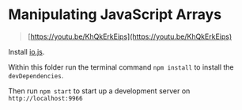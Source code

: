 # Manipulating JavaScript Arrays

> [https://youtu.be/KhQkErkEips](https://youtu.be/KhQkErkEips)

Install [io.js](https://iojs.org/en/index.html).

Within this folder run the terminal command `npm install` to install the
`devDependencies`.

Then run `npm start` to start up a development server on `http://localhost:9966`
